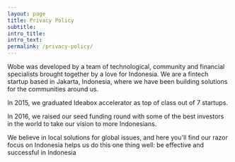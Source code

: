 ```yaml
---
layout: page
title: Privacy Policy
subtitle:
intro_title:
intro_text:
permalink: /privacy-policy/
---
```


Wobe was developed by a team of technological, community and financial specialists brought together by a love for Indonesia. We are a fintech startup based in Jakarta, Indonesia, where we have been building solutions for the communities around us.

In 2015, we graduated Ideabox accelerator as top of class out of 7 startups.

In 2016, we raised our seed funding round with some of the best investors in the world to take our vision to more Indonesians.

We believe in local solutions for global issues, and here you'll find our razor focus on Indonesia helps us do this one thing well: be effective and successful in Indonesia
